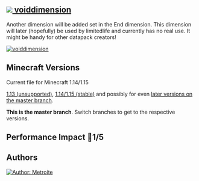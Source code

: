 ## [<img src="https://i.imgur.com/BjfNPDg.gif"> voiddimension](https://download.metroite.de/#/home?url=https://github.com/Metroite/datapacks/tree/master/voiddimension&rootDirectory=false)

Another dimension will be added set in the End dimension. This dimension will later (hopefully) be used by limitedlife and currently has no real use. It might be handy for other datapack creators!

<a href="https://download.metroite.de/#/home?url=https://github.com/Metroite/datapacks/tree/master/voiddimension&rootDirectory=false" rel="Wow, so mystical">![voiddimension](voiddimension.png?raw=true "Wow, so mystical")</a>

## Minecraft Versions

Current file for Minecraft 1.14/1.15

[1.13 (unsupported)](https://github.com/Metroite/datapacks/tree/1.13), [1.14/1.15 (stable)](https://stable.metroite.de/) and possibly for even [later versions on the master branch](https://www.metroite.de/).

**This is the master branch**. Switch branches to get to the respective versions.

## Performance Impact &#x1F534;1/5

## Authors

<a href="https://github.com/Metroite"><img src="https://img.shields.io/badge/Author-Metroite-blue" alt="Author: Metroite"></a>
